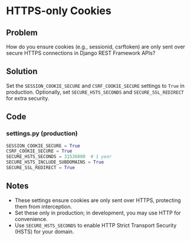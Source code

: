 # HTTPS-only Cookies

## Problem
How do you ensure cookies (e.g., sessionid, csrftoken) are only sent over secure HTTPS connections in Django REST Framework APIs?

## Solution
Set the `SESSION_COOKIE_SECURE` and `CSRF_COOKIE_SECURE` settings to `True` in production. Optionally, set `SECURE_HSTS_SECONDS` and `SECURE_SSL_REDIRECT` for extra security.

## Code

### settings.py (production)
```python
SESSION_COOKIE_SECURE = True
CSRF_COOKIE_SECURE = True
SECURE_HSTS_SECONDS = 31536000  # 1 year
SECURE_HSTS_INCLUDE_SUBDOMAINS = True
SECURE_SSL_REDIRECT = True
```

## Notes
- These settings ensure cookies are only sent over HTTPS, protecting them from interception.
- Set these only in production; in development, you may use HTTP for convenience.
- Use `SECURE_HSTS_SECONDS` to enable HTTP Strict Transport Security (HSTS) for your domain. 
